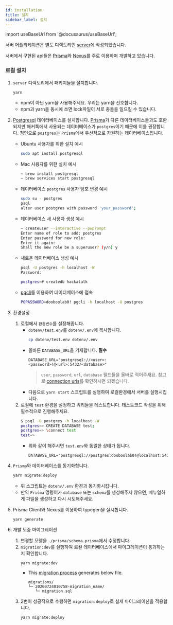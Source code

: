 ```yaml
---
id: installation
title: 설치
sidebar_label: 설치
---
```


import useBaseUrl from '@docusaurus/useBaseUrl';

서버 어플리케이션은 별도 디렉토리인 [server](https://github.com/dooboolab/hackatalk/tree/master/server)에 작성되었습니다.

서버에서 구현된 api들은 [Prisma](https://www.prisma.io)와 [Nexus](https://nexus.js.org/docs/nexus-prisma)를 주로 이용하며 개발하고 있습니다.

### 로컬 설치

1. `server` 디렉토리에서 패키지들을 설치합니다.
   ```
   yarn
   ```
   - npm이 아닌 yarn을 사용해주세요. 우리는 yarn을 선호합니다.
   - npm과 yarn을 동시에 쓰면 lock파일이 서로 충돌을 일으킬 수 있습니다.

2. [Postgresql](https://www.google.com/search?q=postgresql&rlz=1C5CHFA_enKR865KR867&oq=postgresql&aqs=chrome.0.69i59j35i39j0l3j69i60j69i61l2.3220j0j7&sourceid=chrome&ie=UTF-8) 데이터베이스를 설치합니다. [Prisma](https://prisma.io)가 다른 데이터베이스들과도 호환되지만 해커톡에서 사용되는 데이터베이스가 `postgres`이기 때문에 이를 권장합니다. 첨언으로 `postgres`는 `Prisma`에서 우선적으로 자원하는 데이터베이스입니다.
   - Ubuntu 사용자를 위한 설치 예시
     ```sh
     sudo apt install postgresql
     ```
   - Mac 사용자를 위한 설치 예시
     ```sh
     ~ brew install postgresql
     ~ brew services start postgresql
     ```
   - 데이터베이스 `postgres` 사용자 암호 변경 예시
     ```sh
     sudo su - postgres
     psql
     alter user postgres with password 'your_password';
     ```
   - 데이터베이스 새 사용자 생성 예시
     ```sh
     ~ createuser --interactive --pwprompt
     Enter name of role to add: postgres
     Enter password for new role: 
     Enter it again: 
     Shall the new role be a superuser? (y/n) y
     ```
   - 새로운 데이터베이스 생성 예시
     ```sh
     psql -U postgres -h localhost -W
     Password: 

     postgres=# createdb hackatalk
     ```
   - [pgcli](https://www.pgcli.com)를 이용하여 데이터베이스에 접속
     ```sh
     PGPASSWORD=dooboolab0! pgcli -h localhost -U postgres
     ```

3. 환경설정
   1. 로컬에서 `환경변수`를 설정해줍니다.
      - `dotenv/test.env`를 `dotenv/.env`에 복사합니다.
        ```sh
        cp dotenv/test.env dotenv/.env
        ```
      - 올바른 `DATABASE_URL`을 기재합니다. **필수**
         ```
         DATABASE_URL="postgresql://<user>:<password>!@<url>:5432/<database>"
         ```
         > `user`, `password`, `url`, `database` 필드들을 올바로 적어주새요. 참고로 [connection urls](https://www.prisma.io/docs/reference/database-connectors/connection-urls)를 확인하시면 되겠습니다.
      - 다음으로 `yarn start` 스크립트를 실행하여 로컬환경에서 서버를 실행시킵니다.
   2. 로컬에 `test` 환경을 설정하고 쿼리들을 테스트합니다. 테스트코드 작성을 위해 필수적으로 진행해주세요.
      ```sh
      $ psql -U postgres -h localhost -W
      postgres=> CREATE DATABASE test;
      postgres=> \connect test
      test=>
      ```
      - 위와 같이 해주시면 `test.env`와 동일한 상태가 됩니다.
        ```
        DATABASE_URL="postgresql://postgres:dooboolab0!@localhost:5432/test"
        ```

4. `Prisma`와 데이터베이스를 동기화합니다.
   ```sh
   yarn migrate:deploy
   ```
   - 위 스크립트는 `dotenv/.env` 환경과 동기화시킵니다.
   - 만약 `Prisma` 명령어가 `database` 또는 `schema`를 생성해주지 않으면, 메뉴얼하게 파일을 생성하고 다시 시도해주세요.

5. Prisma Client와 Nexus를 이용하여 typegen을 실시합니다.
   ```
   yarn generate
   ```

6. 개발 도중 마이그레이션
   1. 변경할 모델을 `./prisma/schema.prisma`에서 수정합니다.
   2. `migration:dev`를 실행하여 로컬 데이터베이스에서 마이그레이션이 통과하는지 확인합니다.
      ```
      yarn migrate:dev
      ```
      - This [migration process](https://www.prisma.io/docs/reference/tools-and-interfaces/prisma-migrate#prisma-migrate) generates below file.
         ```
         migrations/
         └─ 20200724010758-migration_name/
            └─ migration.sql
         ```
   3. 2번이 성공적으로 수행하면 `migration:deploy`로 실제 마이그레이션을 적용합니다.
      ```
      yarn migrate:deploy
      ```

